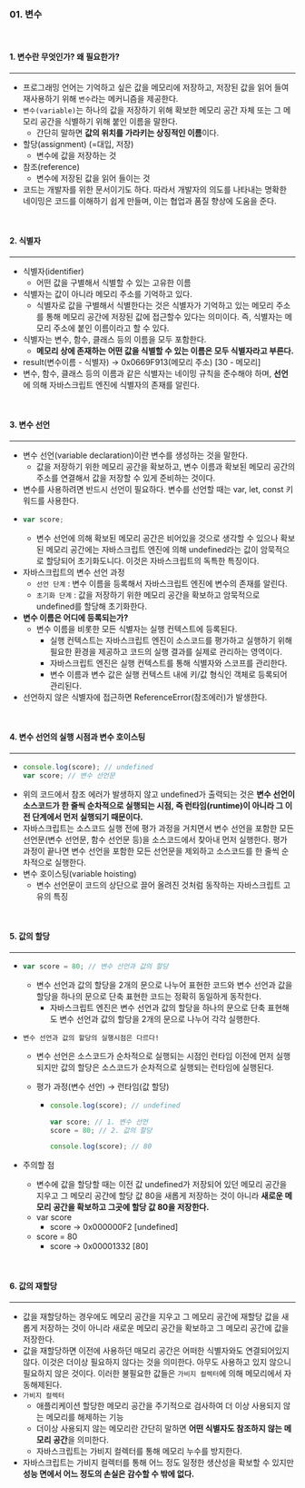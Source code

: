 ### 01. 변수

<br>

#### 1. 변수란 무엇인가? 왜 필요한가?

---

- 프로그래밍 언어는 기억하고 싶은 값을 메모리에 저장하고, 저장된 값을 읽어 들여 재사용하기 위해 `변수`라는 메커니즘을 제공한다.
- `변수(variable)`는 하나의 값을 저장하기 위해 확보한 메모리 공간 자체 또는 그 메모리 공간을 식별하기 위해 붙인 이름을 말한다.
  - 간단히 말하면 **값의 위치를 가라키는 상징적인 이름**이다.
- 할당(assignment) (=대입, 저장)
  - 변수에 값을 저장하는 것
- 참조(reference)
  - 변수에 저장된 값을 읽어 들이는 것
- 코드는 개발자를 위한 문서이기도 하다. 따라서 개발자의 의도를 나타내는 명확한 네이밍은 코드를 이해하기 쉽게 만들며, 이는 협업과 품질 향상에 도움을 준다.

<br>

#### 2. 식별자

---

- 식별자(identifier)
  - 어떤 값을 구별해서 식별할 수 있는 고유한 이름
- 식별자는 값이 아니라 메모리 주소를 기억하고 있다.
  - 식별자로 값을 구별해서 식별한다는 것은 식별자가 기억하고 있는 메모리 주소를 통해 메모리 공간에 저장된 값에 접근할수 있다는 의미이다. 즉, 식별자는 메모리 주소에 붙인 이름이라고 할 수 있다.
- 식별자는 변수, 함수, 클래스 등의 이름을 모두 포함한다.
  - **메모리 상에 존재하는 어떤 값을 식별할 수 있는 이름은 모두 식별자라고 부른다.**
- result(변수이름 - 식별자) &rightarrow; 0x0669F913(메모리 주소) [30 - 메모리]
- 변수, 함수, 클래스 등의 이름과 같은 식별자는 네이밍 규칙을 준수해야 하며, **선언**에 의해 자바스크립트 엔진에 식별자의 존재를 알린다.

<br>

#### 3. 변수 선언

---

- 변수 선언(variable declaration)이란 변수를 생성하는 것을 말한다.
  - 값을 저장하기 위한 메모리 공간을 확보하고, 변수 이름과 확보된 메모리 공간의 주소를 연결해서 값을 저장할 수 있게 준비하는 것이다.
- 변수를 사용하려면 반드시 선언이 필요하다. 변수를 선언할 때는 var, let, const 키워드를 사용한다.
- ```javascript
  var score;
  ```
  - 변수 선언에 의해 확보된 메모리 공간은 비어있을 것으로 생각할 수 있으나 확보된 메모리 공간에는 자바스크립트 엔진에 의해 undefined라는 값이 암묵적으로 할당되어 초기화도니다. 이것은 자바스크립트의 독특한 특징이다.
- 자바스크립트의 변수 선언 과정
  - `선언 단계` : 변수 이름을 등록해서 자바스크립트 엔진에 변수의 존재를 알린다.
  - `초기화 단계` : 값을 저장하기 위한 메모리 공간을 확보하고 암묵적으로 undefined를 할당해 초기화한다.
- **변수 이름은 어디에 등록되는가?**
  - 변수 이름을 비롯한 모든 식별자는 실행 컨텍스트에 등록된다.
    - 실행 컨텍스트는 자바스크립트 엔진이 소스코드를 평가하고 실행하기 위해 필요한 환경을 제공하고 코드의 실행 결과를 실제로 관리하는 영역이다.
    - 자바스크립트 엔진은 실행 컨텍스트를 통해 식별자와 스코프를 관리한다.
    - 변수 이름과 변수 값은 실행 컨텍스트 내에 키/값 형식인 객체로 등록되어 관리된다.
- 선언하지 않은 식별자에 접근하면 ReferenceError(참조에러)가 발생한다.

<br>

#### 4. 변수 선언의 실행 시점과 변수 호이스팅

---

- ```javascript
  console.log(score); // undefined
  var score; // 변수 선언문
  ```
- 위의 코드에서 참조 에러가 발생하지 않고 undefined가 출력되는 것은 **변수 선언이 소스코드가 한 줄씩 순차적으로 실행되는 시점, 즉 런타임(runtime)이 아니라 그 이전 단계에서 먼저 실행되기 때문이다.**
- 자바스크립트는 소스코드 실행 전에 평가 과정을 거치면서 변수 선언을 포함한 모든 선언문(변수 선언문, 함수 선언문 등)을 소스코드에서 찾아내 먼저 실행한다. 평가 과정이 끝나면 변수 선언을 포함한 모든 선언문을 제외하고 소스코드를 한 줄씩 순차적으로 실행한다.
- 변수 호이스팅(variable hoisting)
  - 변수 선언문이 코드의 상단으로 끌어 올려진 것처럼 동작하는 자바스크립트 고유의 특징

<br>

#### 5. 값의 할당

---

- ```javascript
  var score = 80; // 변수 선언과 값의 할당
  ```
  - 변수 선언과 값의 할당을 2개의 문으로 나누어 표현한 코드와 변수 선언과 값을 할당을 하나의 문으로 단축 표현한 코드는 정확히 동일하게 동작한다.
    - 자바스크립트 엔진은 변수 선언과 값의 할당을 하나의 문으로 단축 표현해도 변수 선언과 값의 할당을 2개의 문으로 나누어 각각 실행한다.
- `변수 선언과 값의 할당의 실행시점은 다르다!`

  - 변수 선언은 소스코드가 순차적으로 실행되는 시점인 런타임 이전에 먼저 실행되지만 값의 할당은 소스코드가 순차적으로 실행되는 런타임에 실행된다.
  - 평가 과정(변수 선언) &rightarrow; 런타임(값 할당)

    - ```javascript
      console.log(score); // undefined

      var score; // 1. 변수 선언
      score = 80; // 2. 값의 할당

      console.log(score); // 80
      ```

- 주의할 점
  - 변수에 값을 할당할 때는 이전 값 undefined가 저장되어 있던 메모리 공간을 지우고 그 메모리 공간에 할당 값 80을 새롭게 저장하는 것이 아니라 **새로운 메모리 공간을 확보하고 그곳에 할당 값 80을 저장한다.**
  - var score
    - score &rightarrow; 0x000000F2 [undefined]
  - score = 80
    - score &rightarrow; 0x00001332 [80]

<br>

#### 6. 값의 재할당

---

- 값을 재할당하는 경우에도 메모리 공간을 지우고 그 메모리 공간에 재할당 값을 새롭게 저장하는 것이 아니라 새로운 메모리 공간을 확보하고 그 메모리 공간에 값을 저장한다.
- 값을 재할당하면 이전에 사용하던 매모리 공간은 어떠한 식별자와도 연결되어있지 않다. 이것은 더이상 필요하지 않다는 것을 의미한다. 아무도 사용하고 있지 않으니 필요하지 않은 것이다. 이러한 불필요한 값들은 `가비지 컬렉터`에 의해 메모리에서 자동해제된다.
- `가비지 컬렉터`
  - 애플리케이션 할당한 메모리 공간을 주기적으로 검사하여 더 이상 사용되지 않는 메모리를 해제하는 기능
  - 더이상 사용되지 않는 메모리란 간단히 말하면 **어떤 식별자도 참조하지 않는 메모리 공간**을 의미한다.
  - 자바스크립트는 가비지 컬렉터를 통해 메모리 누수를 방지한다.
- 자바스크립트는 가비지 컬렉터를 통해 어느 정도 일정한 생산성을 확보할 수 있지만 **성능 면에서 어느 정도의 손실은 감수할 수 밖에 없다.**
